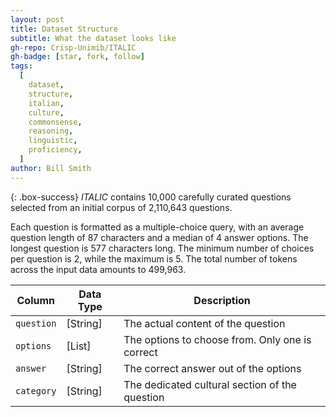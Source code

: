 ```yaml
---
layout: post
title: Dataset Structure
subtitle: What the dataset looks like
gh-repo: Crisp-Unimib/ITALIC
gh-badge: [star, fork, follow]
tags:
  [
    dataset,
    structure,
    italian,
    culture,
    commonsense,
    reasoning,
    linguistic,
    proficiency,
  ]
author: Bill Smith
---
```


<!-- This section provides a description of the dataset fields, and additional information about the dataset structure such as criteria used to create the splits, relationships between data points, etc. -->

{: .box-success}
_ITALIC_ contains 10,000 carefully curated questions selected from an initial corpus of 2,110,643 questions.

Each question is formatted as a multiple-choice query, with an average question length of 87 characters and a median of 4 answer options.
The longest question is 577 characters long. The minimum number of choices per question is 2, while the maximum is 5.
The total number of tokens across the input data amounts to 499,963.

| Column     | Data Type | Description                                     |
| ---------- | --------- | ----------------------------------------------- |
| `question` | [String]  | The actual content of the question              |
| `options`  | [List]    | The options to choose from. Only one is correct |
| `answer`   | [String]  | The correct answer out of the options           |
| `category` | [String]  | The dedicated cultural section of the question  |
